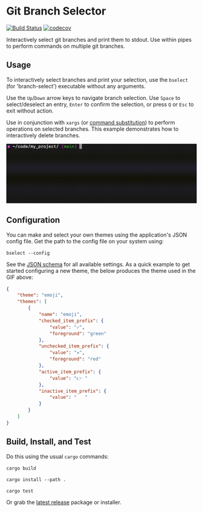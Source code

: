 # Git Branch Selector

[![Build Status](https://github.com/hsaunders1904/git-branch-selector/actions/workflows/ci.yml/badge.svg?branch=main)](https://github.com/hsaunders1904/git-branch-selector/actions/workflows/ci.yml)
[![codecov](https://codecov.io/github/hsaunders1904/git-branch-selector/branch/main/graph/badge.svg?token=BIE69ZU0D8)](https://codecov.io/github/hsaunders1904/git-branch-selector)

Interactively select git branches and print them to stdout.
Use within pipes to perform commands on multiple git branches.

## Usage

To interactively select branches and print your selection,
use the `bselect` (for 'branch-select') executable without any arguments.

Use the `Up`/`Down` arrow keys to navigate branch selection.
Use `Space` to select/deselect an entry,
`Enter` to confirm the selection,
or press `Q` or `Esc` to exit without action.

Use in conjunction with `xargs`
(or [command substitution](https://www.gnu.org/software/bash/manual/html_node/Command-Substitution.html))
to perform operations on selected branches.
This example demonstrates how to interactively delete branches.

![alt text](./docs/images/usage_example.gif)

## Configuration

You can make and select your own themes using the application's JSON config file.
Get the path to the config file on your system using:

```console
bselect --config
```

See the [JSON schema](./docs/config_schema.json) for all available settings.
As a quick example to get started configuring a new theme,
the below produces the theme used in the GIF above:

```json
{
    "theme": "emoji",
    "themes": [
        {
            "name": "emoji",
            "checked_item_prefix": {
                "value": "✓",
                "foreground": "green"
            },
            "unchecked_item_prefix": {
                "value": "✕",
                "foreground": "red"
            },
            "active_item_prefix": {
                "value": "👉 "
            },
            "inactive_item_prefix": {
                "value": "   "
            }
        }
    ]
}
```

## Build, Install, and Test

Do this using the usual `cargo` commands:

```console
cargo build
```

```console
cargo install --path .
```

```console
cargo test
```

Or grab the
[latest release](https://github.com/hsaunders1904/git-branch-selector/releases/latest) package or installer.
